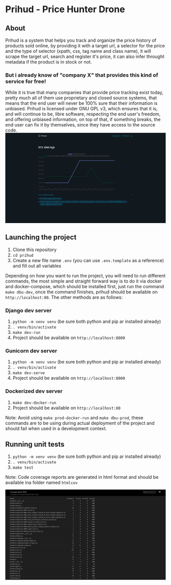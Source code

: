 # Prihud - Price Hunter Drone
## About
Prihud is a system that helps you track and organize the price history of products sold online, by providing it with a target url, a selector for the price and the type of selector (xpath, css, tag name and class name), it will scrape the target url, search and register it's price, it can also infer throught metadata if the product is in stock or not.
### But i already know of "company X" that provides this kind of service for free!
While it is true that many companies that provide price tracking exist today, pretty much all of them use proprietary and closed source systems, that means that the end user will never be 100% sure that their information is unbiased. Prihud is licensed under GNU GPL v3, which ensures that it is, and will continue to be, libre software, respecting the end user's freedom, and offering unbiased information, on top of that, if something breaks, the end user can fix it by themselves, since they have access to the source code. 
![prihud screenshot](./docs/prihud.jpg)
## Launching the project
1. Clone this repository
2. `cd prihud`
3. Create a new file name `.env` (you can use `.env.template` as a reference) and fill out all variables 

Depending on how you want to run the project, you will need to run different commands, the most simple and straight forward way is to do it via docker and docker-compose, which should be installed first, just run the command `make dbu-dev`, once the command finishes, prihud should be available on `http://localhost:80`. The other methods are as follows:

### Django dev server
1. `python -m venv venv` (be sure both python and pip ar installed already)
2. `. venv/bin/activate`
3. `make dev-run`
4. Project should be available on `http://localhost:8000` 

### Gunicorn dev server
1. `python -m venv venv` (be sure both python and pip ar installed already)
2. `. venv/bin/activate`
3. `make dev-serve`
4. Project should be available on `http://localhost:8000` 

### Dockerized dev server
1. `make dev-docker-run` 
4. Project should be available on `http://localhost:80` 

Note: Avoid using `make prod-docker-run` and `make dbu-prod`, these commands are to be using during actual deployment of the project and should fail when used in a development context.  

## Running unit tests
1. `python -m venv venv` (be sure both python and pip ar installed already)
2. `. venv/bin/activate`
3. `make test`

Note: Code coverage reports are generated in html format and should be available ina folder named `htmlcov`

![coverage report](./docs/coverage.jpg)